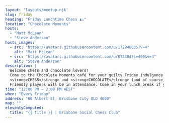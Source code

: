 ```yaml
---
layout: 'layouts/meetup.njk'
slug: friday
heading: "Friday Lunchtime Chess ♟️☕"
location: "Chocolate Moments"
hosts:
  - "Matt McLean"
  - "Steve Anderson"
hosts_images:
  - src: "https://avatars.githubusercontent.com/u/172946035?v=4"
    alt: "Matt McLean"
  - src: "https://avatars.githubusercontent.com/u/873384?s=400&v=4"
    alt: "Steve Anderson"
description: |
  Welcome chess and chocolate lovers!  
  Come to the Chocolate Moments café for your guilty Friday indulgence of your two vices / virtues:  
  <strong>CHESS</strong> and <strong>CHOCOLATE</strong> (and of course, coffee).  
  Friendly players will be in attendance. Come in your lunch break if you work in the city.
time: "12:00 PM – 2:00 PM AEST"
when: "Every Friday"
address: "60 Albert St, Brisbane City QLD 4000"
map: ""
eleventyComputed:
  title: "{{ title }} | Brisbane Social Chess Club"
---
```

